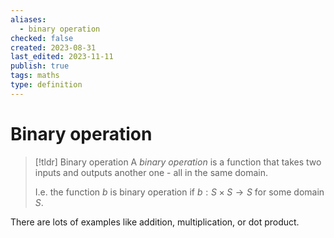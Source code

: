 ```yaml
---
aliases:
  - binary operation
checked: false
created: 2023-08-31
last_edited: 2023-11-11
publish: true
tags: maths
type: definition
---
```

# Binary operation

> [!tldr] Binary operation
> A *binary operation* is a function that takes two inputs and outputs another one - all in the same domain.
>
> I.e. the function $b$ is binary operation if $b: S \times S \rightarrow S$ for some domain $S$.

There are lots of examples like addition, multiplication, or dot product.
